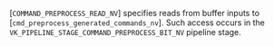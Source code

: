 [`COMMAND_PREPROCESS_READ_NV`] specifies reads from
buffer inputs to [`cmd_preprocess_generated_commands_nv`].
Such access occurs in the
`VK_PIPELINE_STAGE_COMMAND_PREPROCESS_BIT_NV` pipeline stage.
